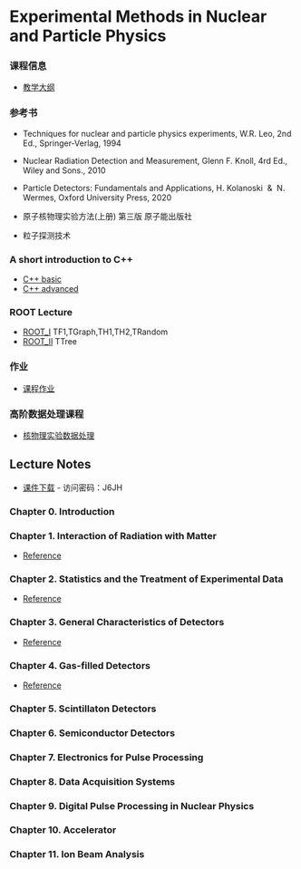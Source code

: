 # Experimental Methods in Nuclear and Particle Physics

### 课程信息
- [教学大纲](Syllabus.md)

### 参考书 

- Techniques for nuclear and particle physics experiments, W.R. Leo, 2nd Ed., Springer-Verlag, 1994
- Nuclear Radiation Detection and Measurement, Glenn F. Knoll, 4rd Ed., Wiley and Sons., 2010
- Particle Detectors: Fundamentals and Applications, H. Kolanoski  &  N. Wermes, Oxford University Press, 2020

- 原子核物理实验方法(上册) 第三版 原子能出版社
- 粒子探测技术
  
### A short introduction to C++
 - [C++ basic](https://zhihuanli.github.io/Experimental-Data-Analysis-Course/chapt0/introduction_basic.html)
 - [C++ advanced](https://zhihuanli.github.io/Experimental-Data-Analysis-Course/chapt0/introduction_advanced.html)

### ROOT Lecture
- [ROOT_I](https://zhihuanli.github.io/Experimental-Method-in-Nuclear-Physics/ROOT/ROOT_I.html)   TF1,TGraph,TH1,TH2,TRandom
- [ROOT_II](https://zhihuanli.github.io/Experimental-Method-in-Nuclear-Physics/ROOT/ROOT_II.html) TTree
  
### 作业
- [课程作业](coursework.md)

 
### 高阶数据处理课程
 - [核物理实验数据处理](https://zhihuanli.github.io/Experimental-Data-Analysis-Course/)
 

## Lecture Notes
* [课件下载](https://disk.pku.edu.cn:443/link/B40B86B908899DB6A89DDCF7AF881F00) - 访问密码：J6JH

### Chapter 0. Introduction

### Chapter 1. Interaction of Radiation with Matter
 * [Reference](reference.md)
    
### Chapter 2. Statistics and the Treatment of Experimental Data
 * [Reference](reference.md)

### Chapter 3. General Characteristics of Detectors
 * [Reference](reference.md)

### Chapter 4. Gas-filled Detectors
 * [Reference](reference.md)

### Chapter 5. Scintillaton Detectors

### Chapter 6. Semiconductor Detectors

### Chapter 7. Electronics for Pulse Processing

### Chapter 8. Data Acquisition Systems

### Chapter 9. Digital Pulse Processing in Nuclear Physics


### Chapter 10. Accelerator


### Chapter 11. Ion Beam Analysis
